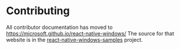 # Contributing

All contributor documentation has moved to https://microsoft.github.io/react-native-windows/
The source for that website is in the [react-native-windows-samples](https://github.com/microsoft/react-native-windows-samples) project.
